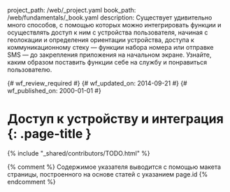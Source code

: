 project_path: /web/_project.yaml
book_path: /web/fundamentals/_book.yaml
description: Существует удивительно много способов, с помощью которых можно интегрировать функции и осуществлять доступ к ним с устройства пользователя, начиная с геолокации и определения ориентации устройства, доступа к коммуникационному стеку — функции набора номера или отправке SMS — до закрепления приложения на начальном экране. Узнайте, каким образом поставить функции себе на службу и понравиться пользователю.

{# wf_review_required #}
{# wf_updated_on: 2014-09-21 #}
{# wf_published_on: 2000-01-01 #}

# Доступ к устройству и интеграция {: .page-title }

{% include "_shared/contributors/TODO.html" %}



{% comment %}
Содержимое указателя выводится с помощью макета страницы, построенного на основе статей с указанием page.id
{% endcomment %}
